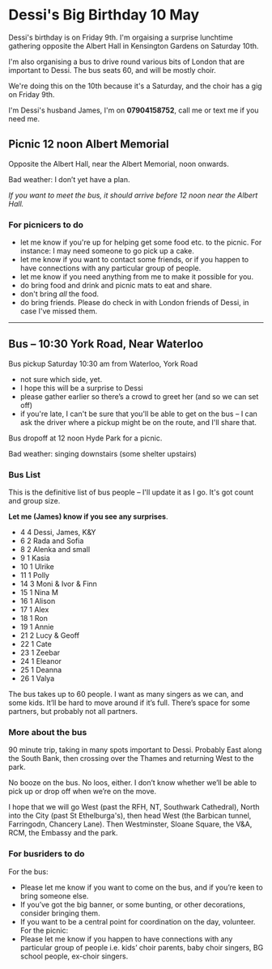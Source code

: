 # Dessi's Big Birthday 10 May

Dessi's birthday is on Friday 9th. I'm orgaising a surprise lunchtime gathering opposite the Albert Hall in Kensington Gardens on Saturday 10th.

I'm also organising a bus to drive round various bits of London that are important to Dessi. The bus seats 60, and will be mostly choir.

We're doing this on the 10th because it's a Saturday, and the choir has a gig on Friday 9th. 

I'm Dessi's husband James, I'm on **07904158752**, call me or text me if you need me.


## Picnic 12 noon Albert Memorial

Opposite the Albert Hall, near the Albert Memorial, noon onwards.

Bad weather: I don’t yet have a plan.


_If you want to meet the bus, it should arrive before 12 noon near the Albert Hall._

### For picnicers to do 

* let me know if you're up for helping get some food etc. to the picnic. For instance: I may need someone to go pick up a cake.
* let me know if you want to contact some friends, or if you happen to have connections with any particular group of people. 
* let me know if you need anything from me to make it possible for you.
* do bring food and drink and picnic mats to eat and share.
* don't bring _all_ the food.
* do bring friends. Please do check in with London friends of Dessi, in case I've missed them.


---


## Bus – 10:30 York Road, Near Waterloo

Bus pickup Saturday 10:30 am from Waterloo, York Road 
* not sure which side, yet.
* I hope this will be a surprise to Dessi
* please gather earlier so there’s a crowd to greet her (and so we can set off)
* if you're late, I can't be sure that you'll be able to get on the bus – I can ask the driver where a pickup might be on the route, and I'll share that.

Bus dropoff at 12 noon Hyde Park for a picnic.

Bad weather: singing downstairs (some shelter upstairs)


### Bus List
This is the definitive list of bus people – I'll update it as I go. It's got count and group size. 

**Let me (James) know if you see any surprises**.

* 4	4	Dessi, James, K&Y
* 6	2	Rada and Sofia
* 8	2	Alenka and small
* 9	1	Kasia
* 10	1	Ulrike
* 11	1	Polly
* 14	3	Moni & Ivor & Finn
* 15	1	Nina M
* 16	1	Alison
* 17	1	Alex
* 18	1	Ron
* 19	1	Annie
* 21	2	Lucy & Geoff
* 22	1	Cate
* 23	1	Zeebar
* 24  1 Eleanor
* 25  1 Deanna
* 26  1 Valya

The bus takes up to 60 people. I want as many singers as we can, and some kids. It’ll be hard to move around if it’s full. There’s space for some partners, but probably not all partners. 

### More about the bus

90 minute trip, taking in many spots important to Dessi. Probably East along the South Bank, then crossing over the Thames and returning West to the park. 

No booze on the bus. No loos, either. I don’t know whether we’ll be able to pick up or drop off when we’re on the move.

I hope that we will go West (past the RFH, NT, Southwark Cathedral), North into the City (past St Ethelburga's), then head West (the Barbican tunnel, Farringodn, Chancery Lane). Then Westminster, Sloane Square, the V&A, RCM, the Embassy and the park.


### For busriders to do 

For the bus: 
* Please let me know if you want to come on  the bus, and if you’re keen to bring someone else.
* If you’ve got the big banner, or some bunting, or other decorations, consider bringing them.
* If you want to be a central point for coordination on the day, volunteer.
For the picnic: 
* Please let me know if you happen to have connections with any particular group of people i.e. kids’ choir parents, baby choir singers, BG school people, ex-choir singers.

